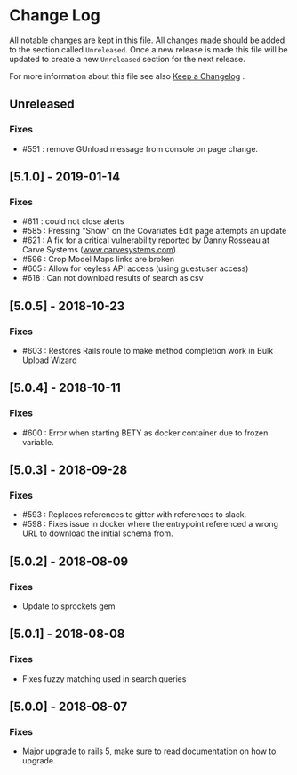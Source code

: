 # Change Log
All notable changes are kept in this file. All changes made should be added to the section called
`Unreleased`. Once a new release is made this file will be updated to create a new `Unreleased`
section for the next release.

For more information about this file see also [Keep a Changelog](http://keepachangelog.com/) .

## Unreleased

### Fixes

- #551 : remove GUnload message from console on page change.

## [5.1.0] - 2019-01-14

### Fixes

- #611 : could not close alerts
- #585 : Pressing "Show" on the Covariates Edit page attempts an update
- #621 : A fix for a critical vulnerability reported by Danny Rosseau at Carve Systems (www.carvesystems.com).
- #596 : Crop Model Maps links are broken
- #605 : Allow for keyless API access (using guestuser access)
- #618 : Can not download results of search as csv

## [5.0.5] - 2018-10-23

### Fixes

- #603 : Restores Rails route to make method completion work in Bulk Upload Wizard

## [5.0.4] - 2018-10-11

### Fixes

- #600 : Error when starting BETY as docker container due to frozen variable.

## [5.0.3] - 2018-09-28

### Fixes

- #593 : Replaces references to gitter with references to slack.
- #598 : Fixes issue in docker where the entrypoint referenced a wrong URL to download the initial schema from.

## [5.0.2] - 2018-08-09

### Fixes
- Update to sprockets gem

## [5.0.1] - 2018-08-08

### Fixes
- Fixes fuzzy matching used in search queries

## [5.0.0] - 2018-08-07

### Fixes
- Major upgrade to rails 5, make sure to read documentation on how to upgrade.
